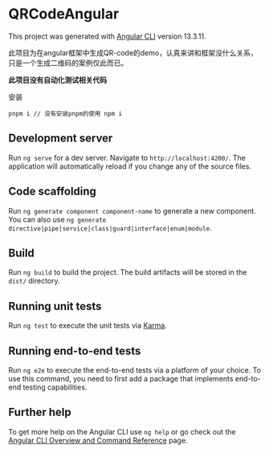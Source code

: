 # QRCodeAngular

This project was generated with [Angular CLI](https://github.com/angular/angular-cli) version 13.3.11.

此项目为在angular框架中生成QR-code的demo，认真来讲和框架没什么关系，只是一个生成二维码的案例仅此而已。

**此项目没有自动化测试相关代码**

安装
```
pnpm i // 没有安装pnpm的使用 npm i
```

## Development server

Run `ng serve` for a dev server. Navigate to `http://localhost:4200/`. The application will automatically reload if you change any of the source files.

## Code scaffolding

Run `ng generate component component-name` to generate a new component. You can also use `ng generate directive|pipe|service|class|guard|interface|enum|module`.

## Build

Run `ng build` to build the project. The build artifacts will be stored in the `dist/` directory.

## Running unit tests

Run `ng test` to execute the unit tests via [Karma](https://karma-runner.github.io).

## Running end-to-end tests

Run `ng e2e` to execute the end-to-end tests via a platform of your choice. To use this command, you need to first add a package that implements end-to-end testing capabilities.

## Further help

To get more help on the Angular CLI use `ng help` or go check out the [Angular CLI Overview and Command Reference](https://angular.io/cli) page.
